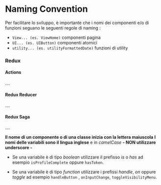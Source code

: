 <!-- @format -->

# Naming Convention

Per facilitare lo sviluppo, è importante che i nomi dei componenti e/o di funzioni seguano le seguenti regole di naming :

- `View... (es. ViewHome)` componenti pagina
- `UI... (es. UIButton)` componenti atomici
- `utility... (es. utilityFormattedDate)` funzioni di utility

### Redux

#### Actions

....

#### Redux Reducer

....

#### Redux Saga

....

**Il nome di un componente o di una classe inizia con la lettera maiuscola**
**I nomi delle variabili sono il lingua inglese** e in _camelCase_ **- NON utilizzare underscore -**

- Se una variabile è di tipo _boolean_ utilizzare il prefisso _is_ o _has_ ad esempio `isProfileComplete` oppure `hasToken`.

- Se una variabile è di tipo _function_ utilizzare i prefissi _handle_, _on_ oppure _toggle_ ad esempio `handleButton` , `onInputChange`, `toggleVisibilityMenu`.
